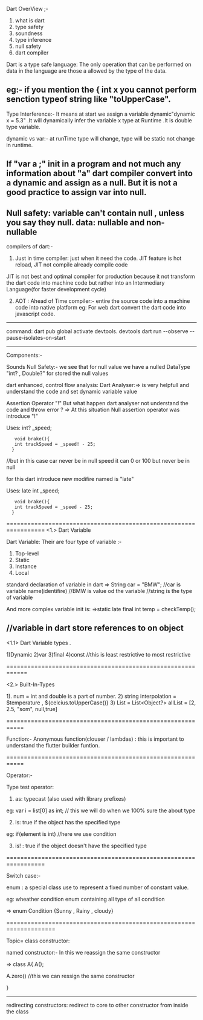 Dart OverView ;-

1) what is dart
2) type safety
3) soundness
4) type inference
5) null safety
6) dart compiler

Dart is a type safe language: The only operation that can be performed on data in the language are those a
    allowed by the type of the data. 

eg:- if you mention the { int x you cannot perform senction typeof string like "toUpperCase".
-------------------------

Type Interference:- It means at start we assign a variable dynamic"dynamic x = 5.3" .It will dynamically 
     infer the variable x type at Runtime .It  is double type variable.

dynamic vs var:- at runTime type will change, type will be static not change in runtime.

If "var a ;" init in a program and not much any information about "a" dart compiler convert into a
dynamic and assign as a null.
But it is not a good practice to assign var into null. 
-------------------------

Null safety: variable can't contain null , unless you say they null.
data: nullable and non- nullable
-------------------------

compilers of dart:-
1) Just in time compiler: just when it need the code. JIT feature is hot reload, 
                    JIT not compile already compile code
 
  JIT is not best and optimal compiler for production because it not transform the dart code into machine 
   code but rather into an Intermediary Language(for faster development cycle)

2) AOT : Ahead of Time compiler:-  entire the source code into a machine code into native platform
   eg: For web dart convert the dart code into javascript code.

----------------------------------
command: dart pub global activate devtools.
        devtools
        dart run --observe --pause-isolates-on-start

---------------------------
Components:-

Sounds Null Safety:- we see that for null value we have a nulled DataType "int? , Double?" for stored the null values

dart enhanced, 
control flow analysis: Dart Analyser:=> is very helpfull and understand the code and set dynamic variable value

Assertion Operator "!"
But what happen dart analyser not understand the code and throw error ?
=> At this situation Null assertion operator was introduce "!"

Uses:  int? _speed;
      
       void brake(){
       int trackSpeed = _speed! - 25;
      }

//but in this case car never be in null speed it can 0 or 100 but never be in null 

for this dart introduce new modifire named is "late"

Uses:  late int _speed;
      
       void brake(){
       int trackSpeed = _speed - 25;
      }

=================================================================
<1.> Dart Variable

Dart Variable:
Their are four type of variable :-
1) Top-level
2) Static
3) Instance
4) Local 

standard declaration of variable in dart
=> String car = "BMW";      //car is variable name(identifire)
                            //BMW is value od the variable
                            //string is the type of variable

And more complex variable init is:
=>static late final int temp = checkTemp(); 

//variable in dart store references to on object 
------------------------------------------------------------

<1.1> Dart Variable types .

1)Dynamic 
2)var 
3)final 
4)const  //this is least restrictive to most restrictive

============================================================

<2.> Built-In-Types

1). num = int and double is a part of number.
2) string interpolation = $temperature , ${celcius.toUpperCase()} 
3) List = List<Object?> allList = [2, 2.5, "som", null,true]

===========================================================

Function:-
Anonymous function(clouser / lambdas) : this is important to understand the flutter builder funtion.

===========================================================

Operator:-

Type test operator:
1) as: typecast (also used with library prefixes)

eg: var i = list[0] as int; // this we will do when we 100% sure the about type

2) is: true if the object has the specified type

eg: if(element is int) //here we use condition

3) is! : true if the object doesn't have the specified type

=================================================================

Switch case:-

enum : a special class use to represent a fixed number of constant value.

eg: wheather condition enum containing all type of all condition

=> enum Condition {Sunny , Rainy , cloudy}

====================================================================

Topic= class constructor:

named constructor:- In this we reassign the same constructor

=> class A{
A();

A.zero()  //this we can ressign the same constructor

}

------------------------------------

redirecting constructors: redirect to core to other constructor from inside the class













